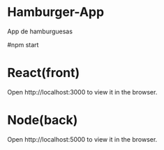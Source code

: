 # Hamburger-App
App de hamburguesas

#npm start

# React(front)
Open http://localhost:3000 to view it in the browser.
# Node(back)
Open http://localhost:5000 to view it in the browser.
